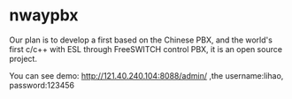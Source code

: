 # nwaypbx
Our plan is to develop a first based on the Chinese PBX, and the world's first c/c++ with ESL through FreeSWITCH control PBX, it is an open source project.


You can see demo:  http://121.40.240.104:8088/admin/  ,the username:lihao, password:123456
